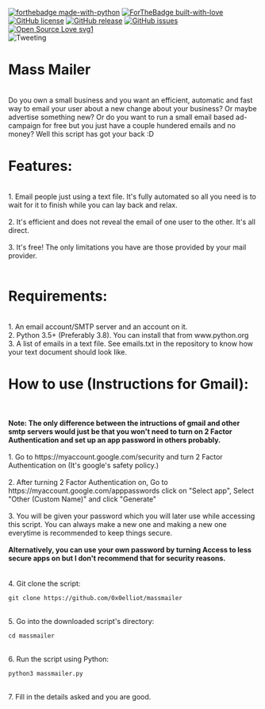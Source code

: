 [![forthebadge made-with-python](http://ForTheBadge.com/images/badges/made-with-python.svg)](https://www.python.org/) [![ForTheBadge built-with-love](http://ForTheBadge.com/images/badges/built-with-love.svg)](https://GitHub.com/Naereen/)
<br>
[![GitHub license](https://img.shields.io/github/license/Naereen/StrapDown.js.svg)](https://github.com/Naereen/StrapDown.js/blob/master/LICENSE) [![GitHub release](https://img.shields.io/github/release/Naereen/StrapDown.js.svg)](https://GitHub.com/Naereen/StrapDown.js/releases/) [![GitHub issues](https://img.shields.io/github/issues/Naereen/StrapDown.js.svg)](https://GitHub.com/Naereen/StrapDown.js/issues/) [![Open Source Love svg1](https://badges.frapsoft.com/os/v1/open-source.svg?v=103)](https://github.com/ellerbrock/open-source-badges/) 
<br>
![Tweeting](https://img.shields.io/twitter/https://twitter.com/0x0elliot/http/shields.io.svg?style=social)


<h1>Mass Mailer</h1><br>
Do you own a small business and you want an efficient, automatic and fast way to email your user about a new change about your business? Or maybe advertise something new?
Or do you want to run a small email based ad-campaign for free but you just have a couple hundered emails and no money?
Well this script has got your back :D
<br>
<h1>Features:</h1><br>
1. Email people just using a text file. It's fully automated so all you need is to wait for it to finish while you can lay back and relax.<br><br>
2. It's efficient and does not reveal the email of one user to the other. It's all direct.<br><br>
3. It's free! The only limitations you have are those provided by your mail provider.<br><br>

<h1>Requirements:</h1><br>
1. An email account/SMTP server and an account on it.<br>
2. Python 3.5+ (Preferably 3.8). You can install that from www.python.org<br>
3. A list of emails in a text file. See emails.txt in the repository to know how your text document should look like.<br>

<h1>How to use (Instructions for Gmail):</h1><br>
<br>
<b>Note: The only difference between the intructions of gmail and other smtp servers would just be that you won't need to turn on 2 Factor Authentication and set up an app password in others probably.</b><br><br>
1. Go to https://myaccount.google.com/security and turn 2 Factor Authentication on (It's google's safety policy.)<br><br>
2. After turning 2 Factor Authentication on, Go to https://myaccount.google.com/apppasswords click on "Select app", Select "Other (Custom Name)" and click "Generate"<br><br>
3. You will be given your password which you will later use while accessing this script. You can always make a new one and making a new one everytime is recommended to keep things secure.<br><br><b>Alternatively, you can use your own password by turning Access to less secure apps on but I don't recommend that for security reasons.</b><br><br><br>
4. Git clone the script:




```
git clone https://github.com/0x0elliot/massmailer
```



<br>
5. Go into the downloaded script's directory:




```
cd massmailer
```



<br>
6. Run the script using Python:




```
python3 massmailer.py
```




<br>
7. Fill in the details asked and you are good.<br>




